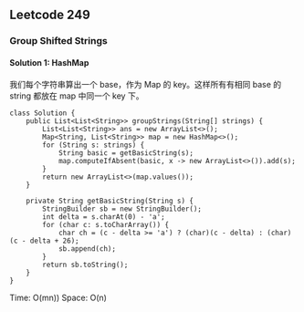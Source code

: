 ## Leetcode 249

### Group Shifted Strings

#### Solution 1: HashMap

我们每个字符串算出一个 base，作为 Map 的 key。这样所有有相同 base 的 string 都放在 map 中同一个 key 下。

```
class Solution {
    public List<List<String>> groupStrings(String[] strings) {
        List<List<String>> ans = new ArrayList<>();
        Map<String, List<String>> map = new HashMap<>();
        for (String s: strings) {
            String basic = getBasicString(s);
            map.computeIfAbsent(basic, x -> new ArrayList<>()).add(s);
        }
        return new ArrayList<>(map.values());
    }

    private String getBasicString(String s) {
        StringBuilder sb = new StringBuilder();
        int delta = s.charAt(0) - 'a';
        for (char c: s.toCharArray()) {
            char ch = (c - delta >= 'a') ? (char)(c - delta) : (char)(c - delta + 26);
            sb.append(ch);
        }
        return sb.toString();
    }
}
```

Time: O(mn))
Space: O(n)
